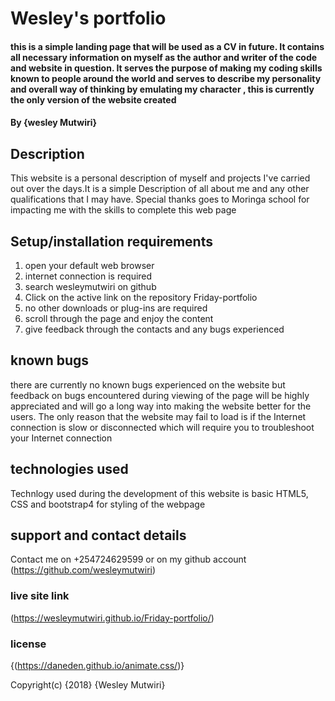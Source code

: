 # Wesley's portfolio

#### this is a simple landing page that will be used as a CV in future. It contains all necessary information on myself as the author and writer of the code and website in question. It serves the purpose of making my coding skills known to people around the world and serves to describe my personality and overall way of thinking by emulating my character , this is currently the only version of the website created

#### By **{wesley Mutwiri}**

## Description

This website is a personal description of myself and projects I've carried out over the days.It is a simple Description of all about me and any other qualifications that I may have. Special thanks goes to Moringa school for impacting me with the skills to complete this web page

## Setup/installation requirements

1. open your default web browser
2. internet connection is required 
3. search wesleymutwiri on github
4. Click on the active link on the repository Friday-portfolio
5. no other downloads or plug-ins are required 
6. scroll through the page and enjoy the content
7. give feedback through the contacts and any bugs experienced

## known bugs

there are currently no known bugs experienced on the website but feedback on bugs encountered during viewing of the page will be highly appreciated and will go a long way into making the website better for the users. The only reason that the website may fail to load is if the Internet connection is slow or disconnected which will require you to troubleshoot your Internet connection

## technologies used

Technlogy used during the development of this website is basic HTML5, CSS and bootstrap4 for styling of the webpage


## support and contact details

 Contact me on +254724629599 or on my github account (https://github.com/wesleymutwiri) 

### live site link

(https://wesleymutwiri.github.io/Friday-portfolio/)

### license

{(https://daneden.github.io/animate.css/)}

Copyright(c) {2018} {Wesley Mutwiri}
